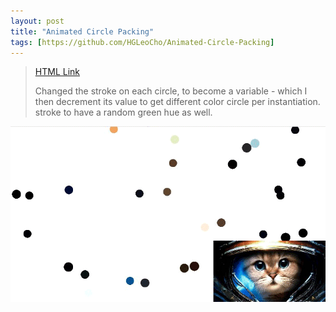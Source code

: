 ```yaml
---
layout: post
title: "Animated Circle Packing"
tags: [https://github.com/HGLeoCho/Animated-Circle-Packing]
---
```

>[HTML Link](https://hgleocho.github.io/Animated-Circle-Packing)
>
>Changed the stroke on each circle, to become a variable - which I then decrement its value to get different color circle per instantiation.
>stroke to have a random green hue as well.
>
![Animated-Cicle-Packing](./assets/img/circlepacking.gif)